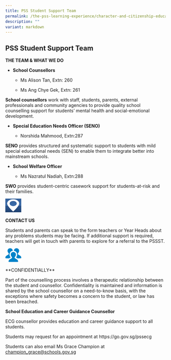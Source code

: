```yaml
---
title: PSS Student Support Team
permalink: /the-pss-learning-experience/character-and-citizenship-education/pss-student-support-team/
description: ""
variant: markdown
---
```

<h2>PSS Student Support Team</h2>
<p><strong>THE TEAM &amp; WHAT WE DO</strong>
</p>
<ul data-tight="true" class="tight">
<li>
<p><strong>School Counsellors</strong>
</p>
<ul data-tight="true" class="tight">
<li>
<p>Ms Alison Tan, Extn: 260</p>
</li>
<li>
<p>Ms Ang Chye Gek, Extn: 261</p>
</li>
</ul>
</li>
</ul>
<p><strong>School counsellors</strong>&nbsp;work with staff, students, parents,
external professionals and community agencies to provide quality school
counselling support for students’ mental health and social-emotional development.</p>
<ul data-tight="true" class="tight">
<li>
<p><strong>Special Education Needs Officer (SENO)</strong>
</p>
<ul data-tight="true" class="tight">
<li>
<p>Norshida Mahmood, Extn:287</p>
</li>
</ul>
</li>
</ul>
<p><strong>SENO</strong> provides structured and systematic support to students
with mild special educational needs (SEN) to enable them to integrate better
into mainstream schools.</p>
<ul>
<li>
<p><strong>School Welfare Officer</strong>
</p>
<ul data-tight="true" class="tight">
<li>
<p>Ms Nazratul Nadiah, Extn:288</p>
</li>
</ul>
</li>
</ul>
<p><strong>SWO</strong>&nbsp;provides student-centric casework support for
students-at-risk and their families.</p>
<div class="isomer-image-wrapper">
<img style="width:10%;margin-right:15px;" height="auto" width="100%" src="/images/CCE/PSS%20Student%20Support%20Team/Contact%20Us.png">
</div>
<p><strong>CONTACT US</strong>
</p>
<p>Students and parents can speak to the form teachers or Year Heads about
any problems students may be facing. If additional support is required,
teachers will get in touch with parents to explore for a referral to the
PSSST.</p>
<div class="isomer-image-wrapper">
<img style="width:10%;margin-right:15px;" height="auto" width="100%" src="/images/CCE/PSS%20Student%20Support%20Team/Confidentiality.png">
</div>
<p>**CONFIDENTIALLY**</p>
<p>Part of the counselling process involves a therapeutic relationship between
the student and counsellor. Confidentiality is maintained and information
is shared by the school counsellor on a need-to-know basis, with the exceptions
where safety becomes a concern to the student, or law has been breached.</p>
<p><strong>School Education and Career Guidance Counsellor</strong>
</p>
<p>ECG counsellor provides education and career guidance support to all students.</p>
<p>Students may request for an appointment at https://go.gov.sg/pssecg</p>
<p>Students can also email Ms Grace Champion at <a href="champion_grace@schools.gov.sg" rel="noopener nofollow" target="_blank">champion_grace@schools.gov.sg</a>
</p>